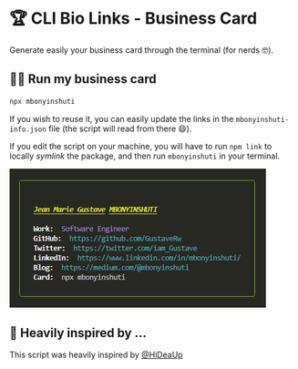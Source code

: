 # 🏆 CLI Bio Links - Business Card

Generate easily your business card through the terminal (for nerds 🤓).

## 👨‍💻 Run my business card

```bash
npx mbonyinshuti
```

If you wish to reuse it, you can easily update the links in the `mbonyinshuti-info.json` file (the script will read from there 😄).

If you edit the script on your machine, you will have to run `npm link` to locally _symlink_ the package, and then run `mbonyinshuti` in your terminal.



![Card Demo](card.png)





## 👀 Heavily inspired by ...

This script was heavily inspired by [@HiDeaUp](https://github.com/HiDeaUp/)
